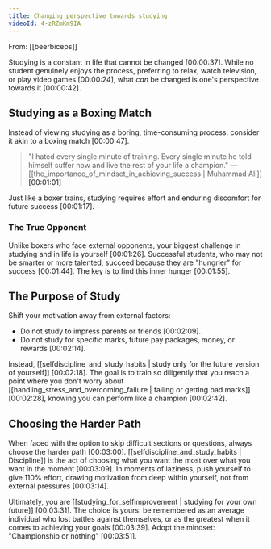```yaml
---
title: Changing perspective towards studying
videoId: 4-zRZmKm9IA
---
```


From: [[beerbiceps]] <br/> 

Studying is a constant in life that cannot be changed <a class="yt-timestamp" data-t="00:00:37">[00:00:37]</a>. While no student genuinely enjoys the process, preferring to relax, watch television, or play video games <a class="yt-timestamp" data-t="00:00:24">[00:00:24]</a>, what *can* be changed is one's perspective towards it <a class="yt-timestamp" data-t="00:00:42">[00:00:42]</a>.

## Studying as a Boxing Match

Instead of viewing studying as a boring, time-consuming process, consider it akin to a boxing match <a class="yt-timestamp" data-t="00:00:47">[00:00:47]</a>.

> "I hated every single minute of training. Every single minute he told himself suffer now and live the rest of your life a champion."
> — [[the_importance_of_mindset_in_achieving_success | Muhammad Ali]] <a class="yt-timestamp" data-t="00:01:01">[00:01:01]</a>

Just like a boxer trains, studying requires effort and enduring discomfort for future success <a class="yt-timestamp" data-t="00:01:17">[00:01:17]</a>.

### The True Opponent

Unlike boxers who face external opponents, your biggest challenge in studying and in life is yourself <a class="yt-timestamp" data-t="00:01:26">[00:01:26]</a>. Successful students, who may not be smarter or more talented, succeed because they are "hungrier" for success <a class="yt-timestamp" data-t="00:01:44">[00:01:44]</a>. The key is to find this inner hunger <a class="yt-timestamp" data-t="00:01:55">[00:01:55]</a>.

## The Purpose of Study

Shift your motivation away from external factors:
*   Do not study to impress parents or friends <a class="yt-timestamp" data-t="00:02:09">[00:02:09]</a>.
*   Do not study for specific marks, future pay packages, money, or rewards <a class="yt-timestamp" data-t="00:02:14">[00:02:14]</a>.

Instead, [[selfdiscipline_and_study_habits | study only for the future version of yourself]] <a class="yt-timestamp" data-t="00:02:18">[00:02:18]</a>. The goal is to train so diligently that you reach a point where you don't worry about [[handling_stress_and_overcoming_failure | failing or getting bad marks]] <a class="yt-timestamp" data-t="00:02:28">[00:02:28]</a>, knowing you can perform like a champion <a class="yt-timestamp" data-t="00:02:42">[00:02:42]</a>.

## Choosing the Harder Path

When faced with the option to skip difficult sections or questions, always choose the harder path <a class="yt-timestamp" data-t="00:03:00">[00:03:00]</a>. [[selfdiscipline_and_study_habits | Discipline]] is the act of choosing what you want the most over what you want in the moment <a class="yt-timestamp" data-t="00:03:09">[00:03:09]</a>. In moments of laziness, push yourself to give 110% effort, drawing motivation from deep within yourself, not from external pressures <a class="yt-timestamp" data-t="00:03:14">[00:03:14]</a>.

Ultimately, you are [[studying_for_selfimprovement | studying for your own future]] <a class="yt-timestamp" data-t="00:03:31">[00:03:31]</a>. The choice is yours: be remembered as an average individual who lost battles against themselves, or as the greatest when it comes to achieving your goals <a class="yt-timestamp" data-t="00:03:39">[00:03:39]</a>. Adopt the mindset: "Championship or nothing" <a class="yt-timestamp" data-t="00:03:51">[00:03:51]</a>.